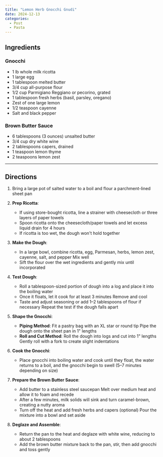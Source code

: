 ```yaml
---
title: "Lemon Herb Gnocchi Gnudi"  
date: 2024-12-13  
categories:  
  - Post  
  - Pasta  
---
```


## Ingredients  

### Gnocchi  
- 1 lb whole milk ricotta  
- 1 large egg  
- 1 tablespoon melted butter  
- 3/4 cup all-purpose flour  
- 1/2 cup Parmigiano Reggiano or pecorino, grated  
- 1 tablespoon fresh herbs (basil, parsley, oregano)  
- Zest of one large lemon  
- 1/2 teaspoon cayenne  
- Salt and black pepper  

### Brown Butter Sauce  
- 6 tablespoons (3 ounces) unsalted butter  
- 3/4 cup dry white wine  
- 2 tablespoons capers, drained  
- 1 teaspoon lemon thyme  
- 2 teaspoons lemon zest  

---

## Directions  

1. Bring a large pot of salted water to a boil and flour a parchment-lined sheet pan  

2. **Prep Ricotta**:  
   - If using store-bought ricotta, line a strainer with cheesecloth or three layers of paper towels  
   - Spoon ricotta onto the cheesecloth/paper towels and let excess liquid drain for 4 hours  
   - If ricotta is too wet, the dough won't hold together  

3. **Make the Dough**:  
   - In a large bowl, combine ricotta, egg, Parmesan, herbs, lemon zest, cayenne, salt, and pepper Mix well  
   - Sift the flour over the wet ingredients and gently mix until incorporated  

4. **Test Dough**:  
   - Roll a tablespoon-sized portion of dough into a log and place it into the boiling water  
   - Once it floats, let it cook for at least 3 minutes Remove and cool  
   - Taste and adjust seasoning or add 1–2 tablespoons of flour if necessary Repeat the test if the dough falls apart  

5. **Shape the Gnocchi**:  
   - **Piping Method**: Fit a pastry bag with an XL star or round tip Pipe the dough onto the sheet pan in 1" lengths  
   - **Roll and Cut Method**: Roll the dough into logs and cut into 1" lengths Gently roll with a fork to create slight indentations  

6. **Cook the Gnocchi**:  
   - Place gnocchi into boiling water and cook until they float, the water returns to a boil, and the gnocchi begin to swell (5–7 minutes depending on size)  

7. **Prepare the Brown Butter Sauce**:  
   - Add butter to a stainless steel saucepan Melt over medium heat and allow it to foam and recede  
   - After a few minutes, milk solids will sink and turn caramel-brown, creating a nutty aroma  
   - Turn off the heat and add fresh herbs and capers (optional) Pour the mixture into a bowl and set aside  

8. **Deglaze and Assemble**:  
   - Return the pan to the heat and deglaze with white wine, reducing to about 2 tablespoons  
   - Add the brown butter mixture back to the pan, stir, then add gnocchi and toss gently